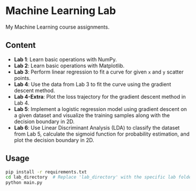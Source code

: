# Machine Learning Lab

My Machine Learning course assignments.

## Content

- **Lab 1**: Learn basic operations with NumPy.
- **Lab 2**: Learn basic operations with Matplotlib.
- **Lab 3**: Perform linear regression to fit a curve for given `x` and `y` scatter points.
- **Lab 4**: Use the data from Lab 3 to fit the curve using the gradient descent method.
- **Lab 4-Extra**: Plot the loss trajectory for the gradient descent method in Lab 4.
- **Lab 5**: Implement a logistic regression model using gradient descent on a given dataset and visualize the training samples along with the decision boundary in 2D.
- **Lab 6**: Use Linear Discriminant Analysis (LDA) to classify the dataset from Lab 5, calculate the sigmoid function for probability estimation, and plot the decision boundary in 2D.

## Usage

```bash
pip install -r requirements.txt
cd lab_directory  # Replace 'lab_directory' with the specific lab folder name
python main.py
```
